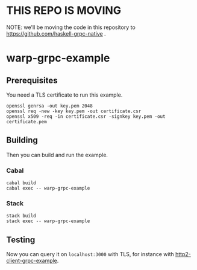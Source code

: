 # THIS REPO IS MOVING

NOTE: we'll be moving the code in this repository to https://github.com/haskell-grpc-native .

# warp-grpc-example

## Prerequisites

You need a TLS certificate to run this example.

```
openssl genrsa -out key.pem 2048
openssl req -new -key key.pem -out certificate.csr
openssl x509 -req -in certificate.csr -signkey key.pem -out certificate.pem
```

## Building

Then you can build and run the example.

### Cabal

```
cabal build
cabal exec -- warp-grpc-example
```

### Stack

```
stack build
stack exec -- warp-grpc-example
```

## Testing

Now you can query it on `localhost:3000` with TLS, for instance with
[http2-client-grpc-example](https://github.com/lucasdicioccio/http2-client-grpc-example).
